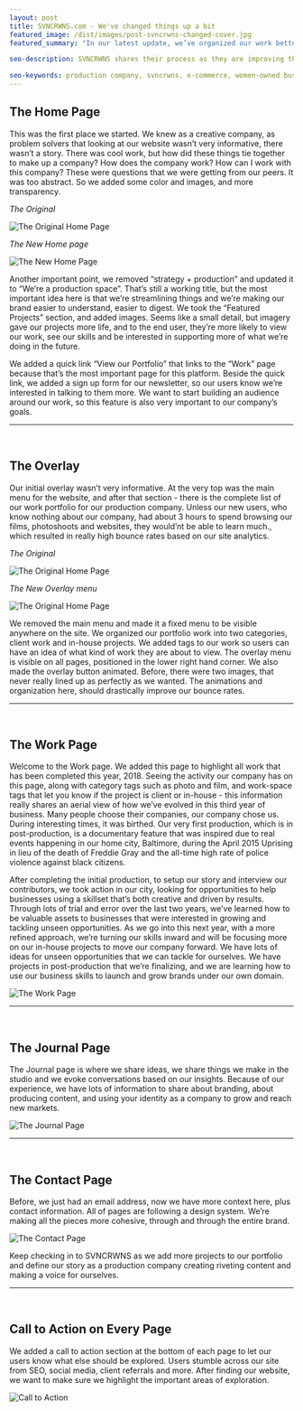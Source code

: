 ```yaml
---
layout: post
title: SVNCRWNS.com - We've changed things up a bit
featured_image: /dist/images/post-svncrwns-changed-cover.jpg
featured_summary: "In our latest update, we’ve organized our work better, and defined which works were our own in-house projects and which were client projects.  We’ve also added new features for better user experience."

seo-description: SVNCRWNS shares their process as they are improving their company and preparing to approach their clients with better services and better marketing.

seo-keywords: production company, svncrwns, e-commerce, women-owned businesses, creative team, consulting, business operations, launch my brand, manage my brand, photography, videography, special projects
---
```


The Home Page
-----------------------------------------
This was the first place we started.  We knew as a creative company, as problem solvers that looking at our website wasn’t very informative, there wasn’t a story.  There was cool work, but how did these things tie together to make up a company?  How does the company work?  How can I work with this company?   These were questions that we were getting from our peers.  It was too abstract.  So we added some color and images, and more transparency.

*The Original*

![The Original Home Page](/dist/images/post-svncrwns-changed-002.jpg)

*The New Home page*

![The New Home Page](/dist/images/post-svncrwns-changed-003.jpg)

Another important point, we removed “strategy + production” and updated it to “We’re a production space”.  That’s still a working title, but the most important idea here is that we’re streamlining things and we’re making our brand easier to understand, easier to digest.  We took the “Featured Projects” section, and added images.  Seems like a small detail, but imagery gave our projects more life, and to the end user, they’re more likely to view our work, see our skills and be interested in supporting more of what we’re doing in the future.

We added a quick link “View our Portfolio” that links to the “Work” page because that’s the most important page for this platform.   Beside the quick link, we added a sign up form for our newsletter, so our users know we’re interested in talking to them more.  We want to start building an audience around our work, so this feature is also very important to our company’s goals.

----------------------------------------------------------
<br/>

The Overlay
-----------------------------------------

Our initial overlay wasn’t very informative.  At the very top was the main menu for the website, and after that section - there is the complete list of our work portfolio for our production company.  Unless our new users, who know nothing about our company, had about 3 hours to spend browsing our films, photoshoots and websites, they would’nt be able to learn much., which resulted in really high bounce rates based on our site analytics.

*The Original*

![The Original Home Page](/dist/images/post-svncrwns-changed-004.jpg)

*The New Overlay menu*

![The Original Home Page](/dist/images/post-svncrwns-changed-005.jpg)

We removed the main menu and made it a fixed menu to be visible anywhere on the site.  We organized our portfolio work into two categories, client work and in-house projects.  We added tags to our work so users can have an idea of what kind of work they are about to view.  The overlay menu is visible on all pages, positioned in the lower right hand corner.  We also made the overlay button animated. Before, there were two images, that never really lined up as perfectly as we wanted.  The animations and organization here, should drastically improve our bounce rates.

----------------------------------------------------------
<br/>

The Work Page
-----------------------------------------

Welcome to the Work page.  We added this page to highlight all work that has been completed this year, 2018.  Seeing the activity our company has on this page, along with category tags such as photo and film, and work-space tags that let you know if the project is client or in-house - this information really shares an aerial view of how we’ve evolved in this third year of business.  Many people choose their companies, our company chose us.  During interesting times, it was birthed.  Our very first production, which is in post-production, is a documentary feature that was inspired due to real events happening in our home city, Baltimore, during the April 2015 Uprising in lieu of the death of Freddie Gray and the all-time high rate of police violence against black citizens.

After completing the initial production, to setup our story and interview our contributors, we took action in our city, looking for opportunities to help businesses using a skillset that’s both creative and driven by results.  Through lots of trial and error over the last two years, we’ve learned how to be valuable assets to businesses that were interested in growing and tackling unseen opportunities.  As we go into this next year, with a more refined approach, we’re turning our skills inward and will be focusing more on our in-house projects to move our company forward.  We have lots of ideas for unseen opportunities that we can tackle for ourselves.  We have projects in post-production that we’re finalizing, and we are learning how to use our business skills to launch and grow brands under our own domain.

![The Work Page](/dist/images/post-svncrwns-changed-006.jpg)

----------------------------------------------------------
<br/>

The Journal Page
-----------------------------------------

The Journal page is where we share ideas, we share things we make in the studio and we evoke conversations based on our insights.  Because of our experience, we have lots of information to share about branding, about producing content, and using your  identity as a company to grow and reach new markets.

![The Journal Page](/dist/images/post-svncrwns-changed-007.jpg)

----------------------------------------------------------
<br/>

The Contact Page
-----------------------------------------

Before, we just had an email address, now we have more context here, plus contact information.  All of pages are following a design system.  We’re making all the pieces more cohesive, through and through the entire brand.

![The Contact Page](/dist/images/post-svncrwns-changed-008.jpg)

Keep checking in to SVNCRWNS as we add more projects to our portfolio and define our story as a production company creating riveting content and making a voice for ourselves.


----------------------------------------------------------
<br/>

Call to Action on Every Page
-----------------------------------------

We added a call to action section at the bottom of each page to let our users know what else should be explored.  Users stumble across our site from SEO, social media, client referrals and more.  After finding our website, we want to make sure we highlight the important areas of exploration.

![Call to Action](/dist/images/call-to-action.png)

